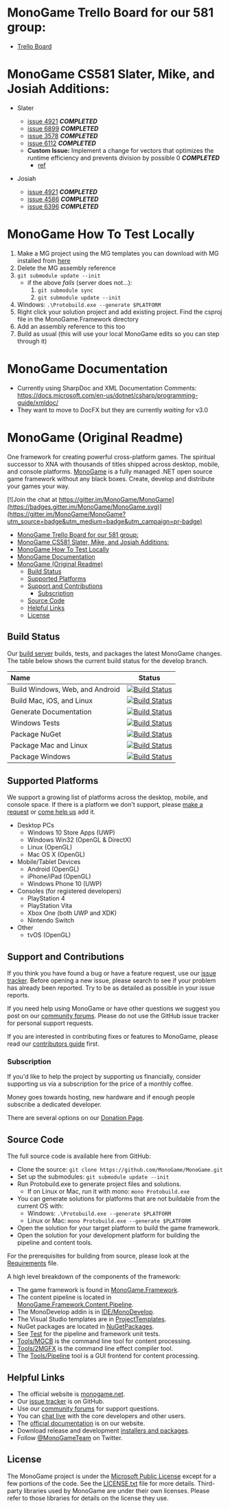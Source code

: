 ﻿# MonoGame Trello Board for our 581 group:

- [Trello Board](https://trello.com/invite/b/9iFK5BR2/8c4fcccd4155f47c2dcfa7818ca526ce/cs581-monogame)

# MonoGame CS581 Slater, Mike, and Josiah Additions:

- Slater

  - [issue 4921](https://github.com/MonoGame/MonoGame/issues/6679) **_COMPLETED_**
  - [issue 6899](https://github.com/MonoGame/MonoGame/issues/6899) **_COMPLETED_**
  - [issue 3578](https://github.com/MonoGame/MonoGame/issues/3578) **_COMPLETED_**
  - [issue 6112](https://github.com/MonoGame/MonoGame/issues/6112) **_COMPLETED_**
  - **Custom Issue:** Implement a change for vectors that optimizes the runtime efficiency and prevents division by possible 0 **_COMPLETED_**
    - [ref](https://www.scratchapixel.com/lessons/3d-basic-rendering/minimal-ray-tracer-rendering-simple-shapes/ray-box-intersection)

- Josiah
  - [issue 4921](https://github.com/MonoGame/MonoGame/issues/4921) **_COMPLETED_**
  - [issue 4586](https://github.com/MonoGame/MonoGame/issues/4586) **_COMPLETED_**
  - [issue 6396](https://github.com/MonoGame/MonoGame/issues/6396) **_COMPLETED_**

# MonoGame How To Test Locally

1. Make a MG project using the MG templates you can download with MG installed from [here](http://www.monogame.net/downloads/)
2. Delete the MG assembly reference
3. `git submodule update --init`
   - if the above _fails_ (server does not...):
     1. `git submodule sync`
     2. `git submodule update --init`
4. Windows: `.\Protobuild.exe --generate $PLATFORM`
5. Right click your solution project and add existing project. Find the csproj file in the MonoGame.Framework directory
6. Add an assembly reference to this too
7. Build as usual (this will use your local MonoGame edits so you can step through it)

# MonoGame Documentation

- Currently using SharpDoc and XML Documentation Comments: https://docs.microsoft.com/en-us/dotnet/csharp/programming-guide/xmldoc/
- They want to move to DocFX but they are currently _waiting_ for v3.0

# MonoGame (Original Readme)

One framework for creating powerful cross-platform games. The spiritual successor to XNA with thousands of titles shipped across desktop, mobile, and console platforms. [MonoGame](http://www.monogame.net/) is a fully managed .NET open source game framework without any black boxes. Create, develop and distribute your games your way.

[![Join the chat at https://gitter.im/MonoGame/MonoGame](https://badges.gitter.im/MonoGame/MonoGame.svg)](https://gitter.im/MonoGame/MonoGame?utm_source=badge&utm_medium=badge&utm_campaign=pr-badge)

- [MonoGame Trello Board for our 581 group:](#monogame-trello-board-for-our-581-group)
- [MonoGame CS581 Slater, Mike, and Josiah Additions:](#monogame-cs581-slater-mike-and-josiah-additions)
- [MonoGame How To Test Locally](#monogame-how-to-test-locally)
- [MonoGame Documentation](#monogame-documentation)
- [MonoGame (Original Readme)](#monogame-original-readme)
  - [Build Status](#build-status)
  - [Supported Platforms](#supported-platforms)
  - [Support and Contributions](#support-and-contributions)
    - [Subscription](#subscription)
  - [Source Code](#source-code)
  - [Helpful Links](#helpful-links)
  - [License](#license)

## Build Status

Our [build server](http://teamcity.monogame.net/?guest=1) builds, tests, and packages the latest MonoGame changes. The table below shows the current build status for the develop branch.

| Name                            | Status                                                                                                                                                                                                             |
| :------------------------------ | ------------------------------------------------------------------------------------------------------------------------------------------------------------------------------------------------------------------ |
| Build Windows, Web, and Android | [![Build Status](http://teamcity.monogame.net/app/rest/builds/buildType:MonoGame_DevelopWin/statusIcon)](http://teamcity.monogame.net/viewType.html?buildTypeId=MonoGame_DevelopWin&guest=1)                       |
| Build Mac, iOS, and Linux       | [![Build Status](http://teamcity.monogame.net/app/rest/builds/buildType:MonoGame_DevelopMac/statusIcon)](http://teamcity.monogame.net/viewType.html?buildTypeId=MonoGame_DevelopMac&guest=1)                       |
| Generate Documentation          | [![Build Status](http://teamcity.monogame.net/app/rest/builds/buildType:MonoGame_GenerateDocumentation/statusIcon)](http://teamcity.monogame.net/viewType.html?buildTypeId=MonoGame_GenerateDocumentation&guest=1) |
| Windows Tests                   | [![Build Status](http://teamcity.monogame.net/app/rest/builds/buildType:MonoGame_TestWindows/statusIcon)](http://teamcity.monogame.net/viewType.html?buildTypeId=MonoGame_TestWindows&guest=1)                     |
| Package NuGet                   | [![Build Status](http://teamcity.monogame.net/app/rest/builds/buildType:MonoGame_PackageNuGet/statusIcon)](http://teamcity.monogame.net/viewType.html?buildTypeId=MonoGame_PackageNuGet&guest=1)                   |
| Package Mac and Linux           | [![Build Status](http://teamcity.monogame.net/app/rest/builds/buildType:MonoGame_PackageMacAndLinux/statusIcon)](http://teamcity.monogame.net/viewType.html?buildTypeId=MonoGame_PackageMacAndLinux&guest=1)       |
| Package Windows                 | [![Build Status](http://teamcity.monogame.net/app/rest/builds/buildType:MonoGame_PackagingWindows/statusIcon)](http://teamcity.monogame.net/viewType.html?buildTypeId=MonoGame_PackagingWindows&guest=1)           |

## Supported Platforms

We support a growing list of platforms across the desktop, mobile, and console space. If there is a platform we don't support, please [make a request](https://github.com/MonoGame/MonoGame/issues) or [come help us](CONTRIBUTING.md) add it.

- Desktop PCs
  - Windows 10 Store Apps (UWP)
  - Windows Win32 (OpenGL & DirectX)
  - Linux (OpenGL)
  - Mac OS X (OpenGL)
- Mobile/Tablet Devices
  - Android (OpenGL)
  - iPhone/iPad (OpenGL)
  - Windows Phone 10 (UWP)
- Consoles (for registered developers)
  - PlayStation 4
  - PlayStation Vita
  - Xbox One (both UWP and XDK)
  - Nintendo Switch
- Other
  - tvOS (OpenGL)

## Support and Contributions

If you think you have found a bug or have a feature request, use our [issue tracker](https://github.com/MonoGame/MonoGame/issues). Before opening a new issue, please search to see if your problem has already been reported. Try to be as detailed as possible in your issue reports.

If you need help using MonoGame or have other questions we suggest you post on our [community forums](http://community.monogame.net). Please do not use the GitHub issue tracker for personal support requests.

If you are interested in contributing fixes or features to MonoGame, please read our [contributors guide](CONTRIBUTING.md) first.

### Subscription

If you'd like to help the project by supporting us financially, consider supporting us via a subscription for the price of a monthly coffee.

Money goes towards hosting, new hardware and if enough people subscribe a dedicated developer.

There are several options on our [Donation Page](http://www.monogame.net/donate/).

## Source Code

The full source code is available here from GitHub:

- Clone the source: `git clone https://github.com/MonoGame/MonoGame.git`
- Set up the submodules: `git submodule update --init`
- Run Protobuild.exe to generate project files and solutions.
  - If on Linux or Mac, run it with mono: `mono Protobuild.exe`
- You can generate solutions for platforms that are not buildable from the current OS with:
  - Windows: `.\Protobuild.exe --generate $PLATFORM`
  - Linux or Mac: `mono Protobuild.exe --generate $PLATFORM`
- Open the solution for your target platform to build the game framework.
- Open the solution for your development platform for building the pipeline and content tools.

For the prerequisites for building from source, please look at the [Requirements](REQUIREMENTS.md) file.

A high level breakdown of the components of the framework:

- The game framework is found in [MonoGame.Framework](MonoGame.Framework).
- The content pipeline is located in [MonoGame.Framework.Content.Pipeline](MonoGame.Framework.Content.Pipeline).
- The MonoDevelop addin is in [IDE/MonoDevelop](IDE/MonoDevelop).
- The Visual Studio templates are in [ProjectTemplates](ProjectTemplates).
- NuGet packages are located in [NuGetPackages](NuGetPackages).
- See [Test](Test) for the pipeline and framework unit tests.
- [Tools/MGCB](Tools/MGCB) is the command line tool for content processing.
- [Tools/2MGFX](Tools/2MGFX) is the command line effect compiler tool.
- The [Tools/Pipeline](Tools/Pipeline) tool is a GUI frontend for content processing.

## Helpful Links

- The official website is [monogame.net](http://www.monogame.net).
- Our [issue tracker](https://github.com/MonoGame/MonoGame/issues) is on GitHub.
- Use our [community forums](http://community.monogame.net/) for support questions.
- You can [chat live](https://gitter.im/mono/MonoGame?utm_source=badge&utm_medium=badge&utm_campaign=pr-badge&utm_content=badge) with the core developers and other users.
- The [official documentation](http://www.monogame.net/documentation/) is on our website.
- Download release and development [installers and packages](http://www.monogame.net/downloads/).
- Follow [@MonoGameTeam](https://twitter.com/monogameteam) on Twitter.

## License

The MonoGame project is under the [Microsoft Public License](https://opensource.org/licenses/MS-PL) except for a few portions of the code. See the [LICENSE.txt](LICENSE.txt) file for more details. Third-party libraries used by MonoGame are under their own licenses. Please refer to those libraries for details on the license they use.
